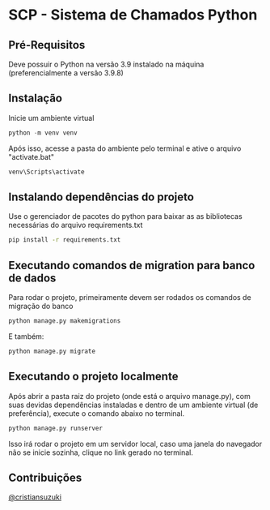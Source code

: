 # SCP - Sistema de Chamados Python

## Pré-Requisitos

Deve possuir o Python na versão 3.9 instalado na máquina (preferencialmente a versão 3.9.8)

## Instalação

Inicie um ambiente virtual

```python
python -m venv venv
```

Após isso, acesse a pasta do ambiente pelo terminal e ative o arquivo "activate.bat"

```bash
venv\Scripts\activate
```

## Instalando dependências do projeto

Use o gerenciador de pacotes do python para baixar as as bibliotecas necessárias do arquivo requirements.txt

```bash
pip install -r requirements.txt
```

## Executando comandos de migration para banco de dados

Para rodar o projeto, primeiramente devem ser rodados os comandos de migração do banco

```bash
python manage.py makemigrations
```

E também:

```bash
python manage.py migrate
```

## Executando o projeto localmente

Após abrir a pasta raiz do projeto (onde está o arquivo manage.py), com suas devidas dependências instaladas e dentro de um ambiente virtual (de preferência), execute o comando abaixo no terminal.

```bash
python manage.py runserver
```
Isso irá rodar o projeto em um servidor local, caso uma janela do navegador não se inicie sozinha, clique no link gerado no terminal.

## Contribuições

<a href="https://github.com/cristiansuzuki/"></a> [@cristiansuzuki](https://github.com/cristiansuzuki) 


